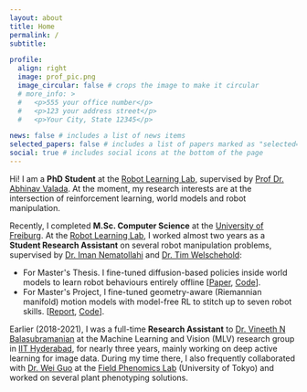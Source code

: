 ```yaml
---
layout: about
title: Home
permalink: /
subtitle:

profile:
  align: right
  image: prof_pic.png
  image_circular: false # crops the image to make it circular
  # more_info: >
  #   <p>555 your office number</p>
  #   <p>123 your address street</p>
  #   <p>Your City, State 12345</p>

news: false # includes a list of news items
selected_papers: false # includes a list of papers marked as "selected={true}"
social: true # includes social icons at the bottom of the page
---
```


Hi! I am a **PhD Student** at the [Robot Learning Lab](https://rl.uni-freiburg.de/), supervised by [Prof Dr. Abhinav Valada](https://rl.uni-freiburg.de/people/valada). At the moment, my research interests are at the intersection of reinforcement learning, world models and robot manipulation.

Recently, I completed **M.Sc. Computer Science** at the [University of Freiburg](http://www.informatik.uni-freiburg.de/studies/furtherinformation/concentrationCTS?set_language=en). At the [Robot Learning Lab](https://rl.uni-freiburg.de/), I worked almost two years as a **Student Research Assistant** on several robot manipulation problems, supervised by [Dr. Iman Nematollahi](https://www.imanema.com/) and [Dr. Tim Welschehold](https://rl.uni-freiburg.de/people/welschehold):

- For Master's Thesis. I fine-tuned diffusion-based policies inside world models to learn robot behaviours entirely offline [[Paper](), [Code]()].
- For Master's Project, I fine-tuned geometry-aware (Riemannian manifold) motion models with model-free RL to stitch up to seven robot skills.
  [[Report](https://akshaychandra.com/assets/pdf/masterproject-report.pdf), [Code](https://github.com/acl21/sac_n_gmm)].

Earlier (2018-2021), I was a full-time **Research Assistant** to [Dr. Vineeth N Balasubramanian](https://www.iith.ac.in/~vineethnb/) at the Machine Learning and Vision (MLV) research group in [IIT Hyderabad](https://cse.iith.ac.in/), for nearly three years, mainly working on deep active learning for image data. During my time there, I also frequently collaborated with [Dr. Wei Guo](https://scholar.google.co.jp/citations?user=pnMyJLEAAAAJ&hl=zh-CN) at the [Field Phenomics Lab](http://park.itc.u-tokyo.ac.jp/Field-Phenomics/ninolab/index.html) (University of Tokyo) and worked on several plant phenotyping solutions.
